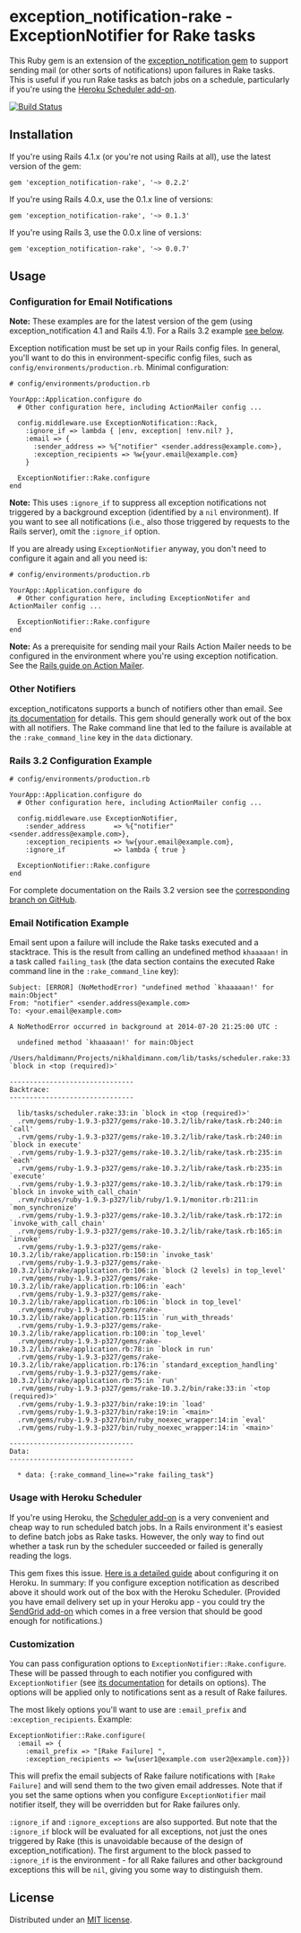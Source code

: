 exception_notification-rake - ExceptionNotifier for Rake tasks
==============================================================

This Ruby gem is an extension of the [exception_notification gem](http://rubygems.org/gems/exception_notification) to support sending mail (or other sorts of notifications) upon failures in Rake tasks. This is useful if you run Rake tasks as batch jobs on a schedule, particularly if you're using the [Heroku Scheduler add-on](http://addons.heroku.com/scheduler).

[![Build Status](https://travis-ci.org/nikhaldi/exception_notification-rake.png)](https://travis-ci.org/nikhaldi/exception_notification-rake)

## Installation

If you're using Rails 4.1.x (or you're not using Rails at all), use the latest version of the gem:

    gem 'exception_notification-rake', '~> 0.2.2'

If you're using Rails 4.0.x, use the 0.1.x line of versions:

    gem 'exception_notification-rake', '~> 0.1.3'

If you're using Rails 3, use the 0.0.x line of versions:

    gem 'exception_notification-rake', '~> 0.0.7'


## Usage

### Configuration for Email Notifications

**Note:** These examples are for the latest version of the gem (using exception_notification 4.1 and Rails 4.1). For a Rails 3.2 example [see below](#rails-32-configuration-example).

Exception notification must be set up in your Rails config files. In general, you'll want to do this in environment-specific config files, such as `config/environments/production.rb`. Minimal configuration:

    # config/environments/production.rb

    YourApp::Application.configure do
      # Other configuration here, including ActionMailer config ...

      config.middleware.use ExceptionNotification::Rack,
        :ignore_if => lambda { |env, exception| !env.nil? },
        :email => {
          :sender_address => %{"notifier" <sender.address@example.com>},
          :exception_recipients => %w{your.email@example.com}
        }

      ExceptionNotifier::Rake.configure
    end

**Note:** This uses `:ignore_if` to suppress all exception notifications not triggered by a background exception (identified by a `nil` environment). If you want to see all notifications (i.e., also those triggered by requests to the Rails server), omit the `:ignore_if` option.

If you are already using `ExceptionNotifier` anyway, you don't need to configure it again and all you need is:

    # config/environments/production.rb

    YourApp::Application.configure do
      # Other configuration here, including ExceptionNotifer and ActionMailer config ...

      ExceptionNotifier::Rake.configure
    end

**Note:** As a prerequisite for sending mail your Rails Action Mailer needs to be configured in the environment where you're using exception notification. See the [Rails guide on Action Mailer](http://guides.rubyonrails.org/action_mailer_basics.html#action-mailer-configuration).


### Other Notifiers

exception_notificatons supports a bunch of notifiers other than email. See [its documentation](http://smartinez87.github.io/exception_notification/#notifiers) for details. This gem should generally work out of the box with all notifiers. The Rake command line that led to the failure is available at the `:rake_command_line` key in the `data` dictionary.


### Rails 3.2 Configuration Example

    # config/environments/production.rb

    YourApp::Application.configure do
      # Other configuration here, including ActionMailer config ...

      config.middleware.use ExceptionNotifier,
        :sender_address       => %{"notifier" <sender.address@example.com>},
        :exception_recipients => %w{your.email@example.com},
        :ignore_if            => lambda { true }

      ExceptionNotifier::Rake.configure
    end

For complete documentation on the Rails 3.2 version see the [corresponding branch on GitHub](https://github.com/nikhaldi/exception_notification-rake/tree/rails3.2).


### Email Notification Example

Email sent upon a failure will include the Rake tasks executed and a stacktrace. This is the result from calling an undefined method `khaaaaan!` in a task called `failing_task` (the data section contains the executed Rake command line in the `:rake_command_line` key):

    Subject: [ERROR] (NoMethodError) "undefined method `khaaaaan!' for main:Object"
    From: "notifier" <sender.address@example.com>
    To: <your.email@example.com>

    A NoMethodError occurred in background at 2014-07-20 21:25:00 UTC :

      undefined method `khaaaaan!' for main:Object
      /Users/haldimann/Projects/nikhaldimann.com/lib/tasks/scheduler.rake:33:in `block in <top (required)>'

    -------------------------------
    Backtrace:
    -------------------------------

      lib/tasks/scheduler.rake:33:in `block in <top (required)>'
      .rvm/gems/ruby-1.9.3-p327/gems/rake-10.3.2/lib/rake/task.rb:240:in `call'
      .rvm/gems/ruby-1.9.3-p327/gems/rake-10.3.2/lib/rake/task.rb:240:in `block in execute'
      .rvm/gems/ruby-1.9.3-p327/gems/rake-10.3.2/lib/rake/task.rb:235:in `each'
      .rvm/gems/ruby-1.9.3-p327/gems/rake-10.3.2/lib/rake/task.rb:235:in `execute'
      .rvm/gems/ruby-1.9.3-p327/gems/rake-10.3.2/lib/rake/task.rb:179:in `block in invoke_with_call_chain'
      .rvm/rubies/ruby-1.9.3-p327/lib/ruby/1.9.1/monitor.rb:211:in `mon_synchronize'
      .rvm/gems/ruby-1.9.3-p327/gems/rake-10.3.2/lib/rake/task.rb:172:in `invoke_with_call_chain'
      .rvm/gems/ruby-1.9.3-p327/gems/rake-10.3.2/lib/rake/task.rb:165:in `invoke'
      .rvm/gems/ruby-1.9.3-p327/gems/rake-10.3.2/lib/rake/application.rb:150:in `invoke_task'
      .rvm/gems/ruby-1.9.3-p327/gems/rake-10.3.2/lib/rake/application.rb:106:in `block (2 levels) in top_level'
      .rvm/gems/ruby-1.9.3-p327/gems/rake-10.3.2/lib/rake/application.rb:106:in `each'
      .rvm/gems/ruby-1.9.3-p327/gems/rake-10.3.2/lib/rake/application.rb:106:in `block in top_level'
      .rvm/gems/ruby-1.9.3-p327/gems/rake-10.3.2/lib/rake/application.rb:115:in `run_with_threads'
      .rvm/gems/ruby-1.9.3-p327/gems/rake-10.3.2/lib/rake/application.rb:100:in `top_level'
      .rvm/gems/ruby-1.9.3-p327/gems/rake-10.3.2/lib/rake/application.rb:78:in `block in run'
      .rvm/gems/ruby-1.9.3-p327/gems/rake-10.3.2/lib/rake/application.rb:176:in `standard_exception_handling'
      .rvm/gems/ruby-1.9.3-p327/gems/rake-10.3.2/lib/rake/application.rb:75:in `run'
      .rvm/gems/ruby-1.9.3-p327/gems/rake-10.3.2/bin/rake:33:in `<top (required)>'
      .rvm/gems/ruby-1.9.3-p327/bin/rake:19:in `load'
      .rvm/gems/ruby-1.9.3-p327/bin/rake:19:in `<main>'
      .rvm/gems/ruby-1.9.3-p327/bin/ruby_noexec_wrapper:14:in `eval'
      .rvm/gems/ruby-1.9.3-p327/bin/ruby_noexec_wrapper:14:in `<main>'

    -------------------------------
    Data:
    -------------------------------

      * data: {:rake_command_line=>"rake failing_task"}


### Usage with Heroku Scheduler

If you're using Heroku, the [Scheduler add-on](http://addons.heroku.com/scheduler) is a very convenient and cheap way to run scheduled batch jobs. In a Rails environment it's easiest to define batch jobs as Rake tasks. However, the only way to find out whether a task run by the scheduler succeeded or failed is generally reading the logs.

This gem fixes this issue. [Here is a detailed guide](http://blog.nikhaldimann.com/2013/02/19/failure-notifications-for-rake-tasks-on-the-heroku-scheduler/) about configuring it on Heroku. In summary: If you configure exception notification as described above it should work out of the box with the Heroku Scheduler. (Provided you have email delivery set up in your Heroku app - you could try the [SendGrid add-on](https://addons.heroku.com/sendgrid) which comes in a free version that should be good enough for notifications.)


### Customization

You can pass configuration options to `ExceptionNotifier::Rake.configure`. These will be
passed through to each notifier you configured with `ExceptionNotifier` (see [its documentation](https://github.com/smartinez87/exception_notification) for details on options). The options will be applied only to notifications sent as a result of Rake failures.

The most likely options you'll want to use are `:email_prefix` and `:exception_recipients`. Example:

    ExceptionNotifier::Rake.configure(
      :email => {
        :email_prefix => "[Rake Failure] ",
        :exception_recipients => %w{user1@example.com user2@example.com}})

This will prefix the email subjects of Rake failure notifications with `[Rake Failure]` and will send them to the two given email addresses. Note that if you set the same options when you configure `ExceptionNotifier` mail notifier itself, they will be overridden but for Rake failures only.

`:ignore_if` and `:ignore_exceptions` are also supported. But note that the `:ignore_if` block will be evaluated for all exceptions, not just the ones triggered by Rake (this is unavoidable because of the design of exception_notification). The first argument to the block passed to `:ignore_if` is the environment - for all Rake failures and other background exceptions this will be `nil`, giving you some way to distinguish them.


## License

Distributed under an [MIT license](https://github.com/nikhaldi/exception_notification-rake/blob/master/LICENSE.md).
